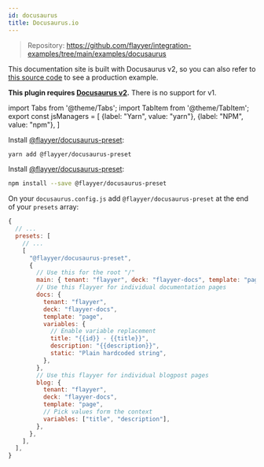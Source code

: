 ```yaml
---
id: docusaurus
title: Docusaurus.io
---
```


> Repository: https://github.com/flayyer/integration-examples/tree/main/examples/docusaurus

This documentation site is built with Docusaurus v2, so you can also refer to [this source code](https://github.com/flayyer/flayyer-docs) to see a production example.

**This plugin requires [Docusaurus v2](https://v2.docusaurus.io/).** There is no support for v1.

<!-- MDX variables -->
import Tabs from '@theme/Tabs';
import TabItem from '@theme/TabItem';
export const jsManagers = [
  {label: "Yarn", value: "yarn"},
  {label: "NPM", value: "npm"},
]

<Tabs groupId="js-manager" defaultValue="yarn" values={jsManagers}>
<TabItem value="yarn">

Install [@flayyer/docusaurus-preset](https://github.com/flayyer/docusaurus-preset):

```bash title="Terminal.app"
yarn add @flayyer/docusaurus-preset
```

</TabItem>

<TabItem value="npm">

Install [@flayyer/docusaurus-preset](https://github.com/flayyer/docusaurus-preset):

```bash title="Terminal.app"
npm install --save @flayyer/docusaurus-preset
```

</TabItem>
</Tabs>

On your `docusaurus.config.js` add `@flayyer/docusaurus-preset` at the end of your `presets` array:

```js
{
  // ...
  presets: [
    // ...
    [
      "@flayyer/docusaurus-preset",
      {
        // Use this for the root "/"
        main: { tenant: "flayyer", deck: "flayyer-docs", template: "page" },
        // Use this flayyer for individual documentation pages
        docs: {
          tenant: "flayyer",
          deck: "flayyer-docs",
          template: "page",
          variables: {
            // Enable variable replacement
            title: "{{id}} - {{title}}",
            description: "{{description}}",
            static: "Plain hardcoded string",
          },
        },
        // Use this flayyer for individual blogpost pages
        blog: {
          tenant: "flayyer",
          deck: "flayyer-docs",
          template: "page",
          // Pick values form the context
          variables: ["title", "description"],
        },
      },
    ],
  ],
}
```
